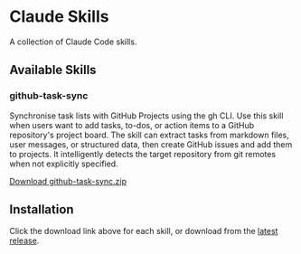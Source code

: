 # Claude Skills

A collection of Claude Code skills.

## Available Skills

### github-task-sync

Synchronise task lists with GitHub Projects using the gh CLI. Use this skill when users want to add tasks, to-dos, or action items to a GitHub repository's project board. The skill can extract tasks from markdown files, user messages, or structured data, then create GitHub issues and add them to projects. It intelligently detects the target repository from git remotes when not explicitly specified.

[Download github-task-sync.zip](https://github.com/chrisvoncsefalvay/claude-skills/releases/download/latest/github-task-sync.zip)


## Installation

Click the download link above for each skill, or download from the [latest release](https://github.com/chrisvoncsefalvay/claude-skills/releases/tag/latest).
